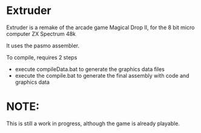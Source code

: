 # Extruder
Extruder is a remake of the arcade game Magical Drop II, for the 8 bit micro computer ZX Spectrum 48k

It uses the pasmo assembler.

To compile, requires 2 steps
- execute compileData.bat to generate the graphics data files
- execute the compile.bat to generate the final assembly with code and graphics data

# NOTE:
This is still a work in progress, although the game is already playable.
